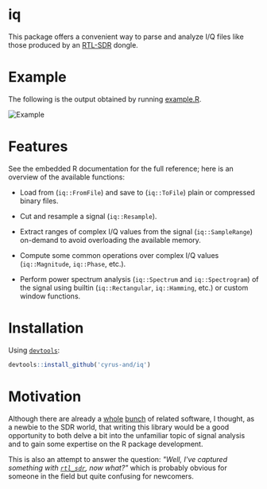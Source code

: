 iq
==

This package offers a convenient way to parse and analyze I/Q files like those
produced by an [RTL-SDR][rtl-sdr-home] dongle.

Example
=======

The following is the output obtained by running [example.R](example/example.R).

![Example](http://i.imgur.com/RIU3Fcr.png)

Features
========

See the embedded R documentation for the full reference; here is an overview of
the available functions:

 * Load from (`iq::FromFile`) and save to (`iq::ToFile`) plain or compressed
   binary files.

 * Cut and resample a signal (`iq::Resample`).

 * Extract ranges of complex I/Q values from the signal (`iq::SampleRange`)
   on-demand to avoid overloading the available memory.

 * Compute some common operations over complex I/Q values (`iq::Magnitude`,
   `iq::Phase`, etc.).

 * Perform power spectrum analysis (`iq::Spectrum` and `iq::Spectrogram`) of the
   signal using builtin (`iq::Rectangular`, `iq::Hamming`, etc.) or custom
   window functions.

Installation
============

Using [`devtools`][devtools]:

```R
devtools::install_github('cyrus-and/iq')
```

Motivation
==========

Although there are already a [whole][rtl-sdr-apps-1] [bunch][rtl-sdr-apps-2] of
related software, I thought, as a newbie to the SDR world, that writing this
library would be a good opportunity to both delve a bit into the unfamiliar
topic of signal analysis and to gain some expertise on the R package
development.

This is also an attempt to answer the question: *"Well, I've captured something
with [`rtl_sdr`][rtl-sdr-software], now what?"* which is probably obvious for
someone in the field but quite confusing for newcomers.

[rtl-sdr-home]: http://www.rtl-sdr.com/
[devtools]: https://github.com/hadley/devtools
[rtl-sdr-apps-1]: http://sdr.osmocom.org/trac/wiki/rtl-sdr#KnownApps
[rtl-sdr-apps-2]: http://www.rtl-sdr.com/big-list-rtl-sdr-supported-software/
[rtl-sdr-software]: http://sdr.osmocom.org/trac/wiki/rtl-sdr#rtl_sdr
